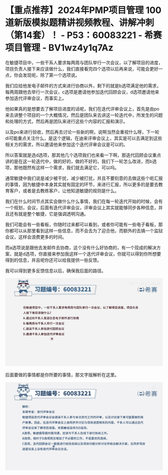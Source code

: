 # 【重点推荐】2024年PMP项目管理 100道新版模拟题精讲视频教程、讲解冲刺（第14套）！ - P53：60083221 - 希赛项目管理 - BV1wz4y1q7Az

在敏捷项目中，一些干系人要求每两周与团队举行一次会议，以了解项目的进度，项目负责人接下来应该做什么，我们直接看完四个选项以后再来说，可能会更好一点，你会发现呃，除了第一个选项说。

我们应给他发电子邮件的方式来进行协商以外，剩下的就是b选项满足他的需求，每两周跟他去举行一次会议，c选项是邀请他参加迭代回顾会议，d选项邀请他来参加迭代评审会议，而事实上。

他如果真的是想要去了解项目进度的话呢，我们在迭代评审会议上，首先是由po来去讲整个项目的一个大概情况，然后是团队来去讲这一轮迭代中，所发生的问题和处理的方式，然后再是团队来进行这些个内容的汇报和演示。

以及po来进行验收，然后再去讨论一些新的啊，说啊当然会重视什么呀，下一轮di可能重点关注什么，是这个逻辑，在迪来评审会议上，其实是可以去满足到这些相关方的需求，所以邀请他来参加这个迭代评审会议是可以的。

所以答案就是选d选项，那其他几个选项我们也来看一下啊，那迭代回顾会议重点讲的是在这一轮迭代中，做的好的，做的不好的，我们下一轮怎么改进，而b选项，那他既然有这样一个需求，我们就去满足它，可以吗。

通常敏捷中我们说是减少被干扰，减少被打扰，并且不要刻意的去做这些个呃汇报的事情，因为敏捷中本身其实就有固定的环节，来进行汇报，所以更多的是要去教育客户，或者是去教练客户，让他知道敏捷的规则是什么。

我们在什么时间节点其实会做什么什么事情，我们在每一轮迭代开始的时候，会有一个规划，会议，后面有迭代评审会议，评审会议上其实就能够同步各种信息，并且还有就是整个敏捷，它是强调透明沟通。

我们可能会有一些看板，你随时过来都可以看到，或者你可能有一些电子看板，那你都可以从那里看到这样一些信息，而不会去为了迎合他，而额外的去搞一个监狱会议，这样会浪费更多的时间。

而a选项说是跟他去发邮件去协商，这个没有什么好协商的，有一个现成的解决方案，就是d选项，你直接来参加我这样一个迭代评审会议，你就可以得到你所想要得到的信息，并且呢你还可以给我提供一些反馈。

我可以得到更多反馈信息以后，确保我后面的路径。

![](img/123653eb10e5a520f4725cd84ec5cecf_1.png)

后面要做的事情都是你所要的事情，那文字版解析在这里。

![](img/123653eb10e5a520f4725cd84ec5cecf_3.png)